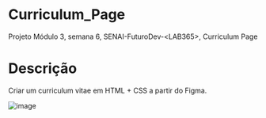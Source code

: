# Curriculum_Page
Projeto Módulo 3, semana 6, SENAI-FuturoDev-&lt;LAB365>, Curriculum Page

# Descrição

Criar um curriculum vitae em HTML + CSS a partir do Figma.


![image](https://user-images.githubusercontent.com/102738744/202730435-5111035f-db93-4c8d-b5bd-8e0c93fb1d83.png)

